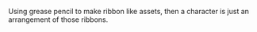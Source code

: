 Using grease pencil to make ribbon like assets, then a character is just an arrangement of those ribbons. 

